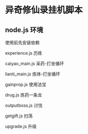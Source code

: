 # 异奇修仙录挂机脚本

## node.js 环境

使用前先安装依赖

experience.js 历练

caiyao_main.js 采药-打坐循环

lianti_main.js 炼体-打坐循环

gainprop.js 使用法宝

drug.js 炼药一条龙

outputboss.js 讨伐

getgift.js 扫荡

upgrade.js 升级
